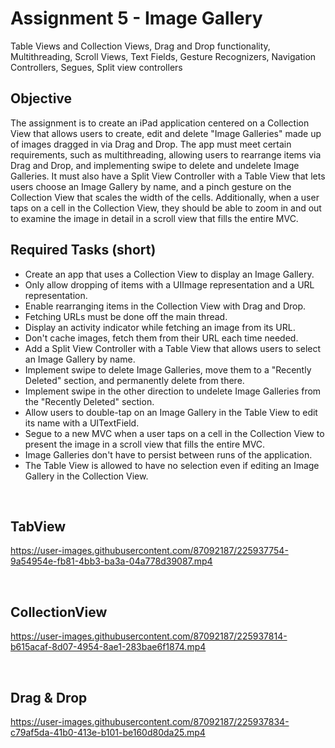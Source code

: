 # Assignment 5 - Image Gallery
Table Views and Collection Views, Drag and Drop functionality, Multithreading, Scroll Views, Text Fields, Gesture Recognizers, Navigation Controllers, Segues, Split view controllers

## Objective 
The assignment is to create an iPad application centered on a Collection View that allows users to create, edit and delete "Image Galleries" made up of images dragged in via Drag and Drop. The app must meet certain requirements, such as multithreading, allowing users to rearrange items via Drag and Drop, and implementing swipe to delete and undelete Image Galleries. It must also have a Split View Controller with a Table View that lets users choose an Image Gallery by name, and a pinch gesture on the Collection View that scales the width of the cells. Additionally, when a user taps on a cell in the Collection View, they should be able to zoom in and out to examine the image in detail in a scroll view that fills the entire MVC.

## Required Tasks (short)
- Create an app that uses a Collection View to display an Image Gallery.
- Only allow dropping of items with a UIImage representation and a URL representation.
- Enable rearranging items in the Collection View with Drag and Drop.
- Fetching URLs must be done off the main thread.
- Display an activity indicator while fetching an image from its URL.
- Don't cache images, fetch them from their URL each time needed.
- Add a Split View Controller with a Table View that allows users to select an Image Gallery by name.
- Implement swipe to delete Image Galleries, move them to a "Recently Deleted" section, and permanently delete from there.
- Implement swipe in the other direction to undelete Image Galleries from the "Recently Deleted" section.
- Allow users to double-tap on an Image Gallery in the Table View to edit its name with a UITextField.
- Segue to a new MVC when a user taps on a cell in the Collection View to present the image in a scroll view that fills the entire MVC.
- Image Galleries don't have to persist between runs of the application.
- The Table View is allowed to have no selection even if editing an Image Gallery in the Collection View.

<br>

## TabView

https://user-images.githubusercontent.com/87092187/225937754-9a54954e-fb81-4bb3-ba3a-04a778d39087.mp4

<br>

## CollectionView

https://user-images.githubusercontent.com/87092187/225937814-b615acaf-8d07-4954-8ae1-283bae6f1874.mp4

<br>

## Drag & Drop

https://user-images.githubusercontent.com/87092187/225937834-c79af5da-41b0-413e-b101-be160d80da25.mp4

